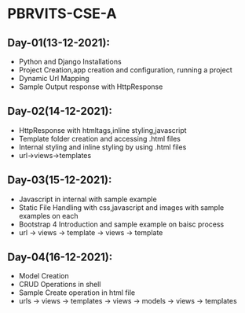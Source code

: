 # PBRVITS-CSE-A

## Day-01(13-12-2021):
  - Python and Django Installations
  - Project Creation,app creation and configuration, running a project
  - Dynamic Url Mapping
  - Sample Output response with HttpResponse 

## Day-02(14-12-2021):
  - HttpResponse with htmltags,inline styling,javascript
  - Template folder creation and accessing .html files
  - Internal styling and inline styling by using .html files
  - url->views->templates

## Day-03(15-12-2021):
  - Javascript in internal with sample example
  - Static File Handling with css,javascript and images with sample examples on each
  - Bootstrap 4 Introduction and sample example on baisc process
  - url -> views -> template -> views -> template

## Day-04(16-12-2021):
  - Model Creation
  - CRUD Operations in shell
  - Sample Create operation in html file
  - urls -> views -> templates -> views -> models -> views -> templates
